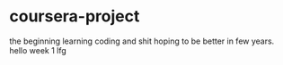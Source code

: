 # coursera-project
the beginning
learning coding and shit hoping to be better in few years.
hello week 1 lfg

